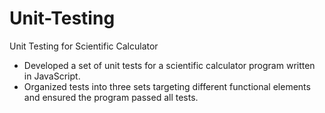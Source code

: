# Unit-Testing
Unit Testing for Scientific Calculator

- Developed a set of unit tests for a scientific calculator program written in JavaScript.
- Organized tests into three sets targeting different functional elements and ensured the program
passed all tests.
